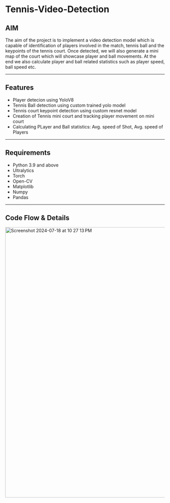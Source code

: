 # Tennis-Video-Detection

## AIM

The aim of the project is to implement a video detection model which is capable of identification of players involved in the match, tennis ball and the keypoints of the tennis court. Once detected, we will also generate a mini map of the court which will showcase player and ball movements. At the end we also calculate player and ball related statistics such as player speed, ball speed etc.

---

## Features

- Player detecion using YoloV8
- Tennis Ball detection using custom trained yolo model
- Tennis court keypoint detection using custom resnet model
- Creation of Tennis mini court and tracking player movement on mini court
- Calculating PLayer and Ball statistics: Avg. speed of Shot, Avg. speed of Players

---

## Requirements

- Python 3.9 and above
- Ultralytics
- Torch
- Open-CV
- Matplotlib
- Numpy
- Pandas

---

## Code Flow & Details

<img width="855" alt="Screenshot 2024-07-18 at 10 27 13 PM" src="https://github.com/user-attachments/assets/f7317b6b-a598-4c78-90ea-8596b0a2b427">
